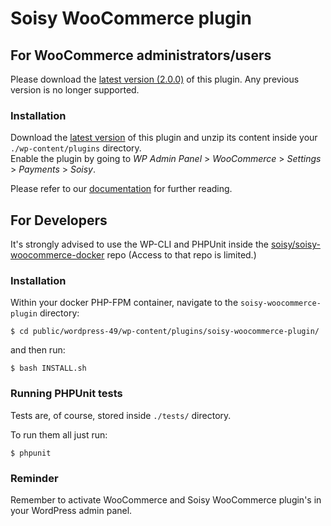 # Soisy WooCommerce plugin

## For WooCommerce administrators/users

Please download the [latest version (2.0.0)](https://github.com/soisy/soisy-woocommerce-plugin/archive/2.0.0.zip) of this plugin. Any previous version is no longer supported.

### Installation
Download the [latest version](https://github.com/soisy/soisy-woocommerce-plugin/releases) of this plugin and unzip its content inside your `./wp-content/plugins` directory.  
Enable the plugin by going to _WP Admin Panel_ > _WooCommerce_ > _Settings_ > _Payments_ > _Soisy_.

Please refer to our [documentation](https://doc.soisy.it) for further reading.


## For Developers

It's strongly advised to use the WP-CLI and PHPUnit inside the [soisy/soisy-woocommerce-docker](https://github.com/soisy/soisy-woocommerce-docker) repo (Access to that repo is limited.)


### Installation

Within your docker PHP-FPM container, navigate to the `soisy-woocommerce-plugin` directory:
```
$ cd public/wordpress-49/wp-content/plugins/soisy-woocommerce-plugin/
```

and then run:  
```
$ bash INSTALL.sh
```

### Running PHPUnit tests

Tests are, of course, stored inside `./tests/` directory.  
 
To run them all just run: 
```
$ phpunit
```


### Reminder
Remember to activate WooCommerce and Soisy WooCommerce plugin's in your WordPress admin panel.
